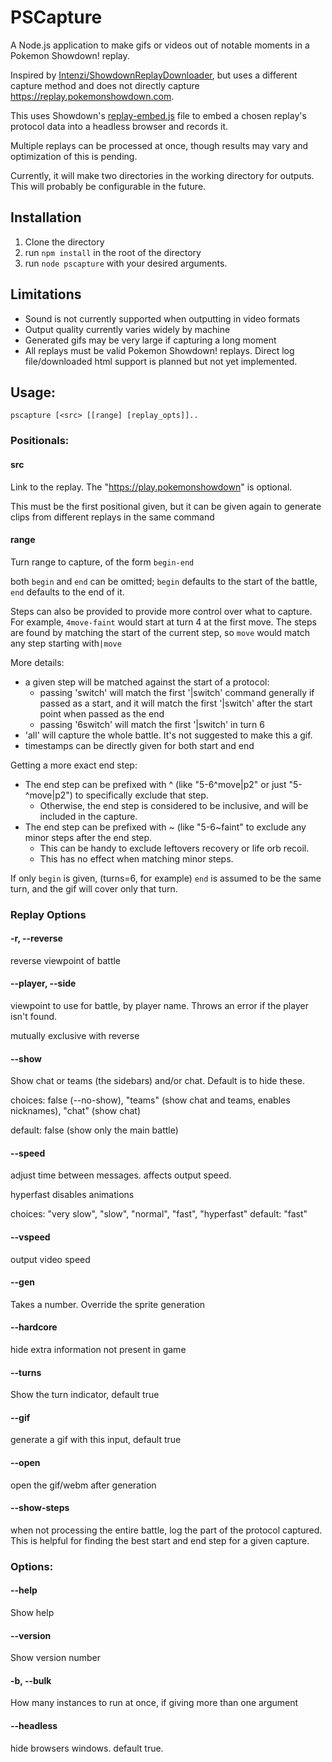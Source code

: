 # PSCapture

A Node.js application to make gifs or videos out of notable moments in a Pokemon Showdown! replay.

Inspired by [Intenzi/ShowdownReplayDownloader](https://github.com/Intenzi/ShowdownReplayDownloader), but uses a different capture method and does not directly capture https://replay.pokemonshowdown.com.

This uses Showdown's [replay-embed.js](https://github.com/smogon/pokemon-showdown-client/blob/master/play.pokemonshowdown.com/js/replay-embed.template.js) file to embed a chosen replay's protocol data into a headless browser and records it.

Multiple replays can be processed at once, though results may vary and optimization of this is pending.

Currently, it will make two directories in the working directory for outputs. This will probably be configurable in the future.

## Installation

1. Clone the directory
2. run `npm install` in the root of the directory
3. run `node pscapture` with your desired arguments.

## Limitations

* Sound is not currently supported when outputting in video formats
* Output quality currently varies widely by machine
* Generated gifs may be very large if capturing a long moment
* All replays must be valid Pokemon Showdown! replays. Direct log file/downloaded html support is planned but not yet implemented.

## Usage:
```pscapture [<src> [[range] [replay_opts]]..```

### Positionals:
#### src 
Link to the replay. The "https://play.pokemonshowdown" is optional.

This must be the first positional given, but it can be given again to generate clips from different replays in the same command

#### range
Turn range to capture, of the form `begin-end`

both `begin` and `end` can be omitted; `begin` defaults to the start of the battle, `end` defaults to the end of it.

Steps can also be provided to provide more control over what to capture. For example, `4move-faint` would start at turn 4 at the first move. The steps are found by matching the start of the current step, so `move` would match any step starting with`|move`

More details:
* a given step will be matched against the start of a protocol:
  * passing 'switch' will match the first '|switch' command generally if passed as a start, and it will match the first '|switch' after the start point when passed as the end
  * passing '6switch' will match the first '|switch' in turn 6
* 'all' will capture the whole battle. It's not suggested to make this a gif.
* timestamps can be directly given for both start and end

Getting a more exact end step:
* The end step can be prefixed with ^ (like "5-6^move|p2" or just "5-^move|p2") to specifically exclude that step.
  * Otherwise, the end step is considered to be inclusive, and will be included in the capture.
* The end step can be prefixed with ~ (like "5-6~faint" to exclude any minor steps after the end step.
  * This can be handy to exclude leftovers recovery or life orb recoil.
  * This has no effect when matching minor steps.

If only `begin` is given, (turns=6, for example) `end` is assumed to be the same turn, and the gif will cover only that turn.

### Replay Options
#### -r, --reverse
reverse viewpoint of battle
#### --player, --side
viewpoint to use for battle, by player name. Throws an error if the player isn't found.

mutually exclusive with reverse
#### --show
Show chat or teams (the sidebars) and/or chat. Default is to hide these.

choices: false (--no-show), "teams" (show chat and teams, enables nicknames), "chat" (show chat)

default: false (show only the main battle)
#### --speed
adjust time between messages. affects output speed.

hyperfast disables animations

choices: "very slow", "slow", "normal", "fast", "hyperfast"
default: "fast"
#### --vspeed
output video speed

#### --gen
Takes a number. Override the sprite generation

#### --hardcore
hide extra information not present in game

#### --turns
Show the turn indicator, default true

#### --gif
generate a gif with this input, default true

#### --open
open the gif/webm after generation

#### --show-steps
when not processing the entire battle, log the part of the protocol captured. This is helpful for finding the best start and end step for a given capture. 

### Options:
#### --help                
Show help
#### --version             
Show version number
#### -b, --bulk
How many instances to run at once, if giving more than one argument
#### --headless                                       
hide browsers windows. default true.
